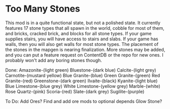# Too Many Stones

This mod is in a quite functional state, but not a polished state. It currently features 17 stone types that all spawn in the world, cobble for most of them, and bricks, cracked brick, and blocks for all stone types. If your game supplies stairs, you will have access to stairs and slabs. If your game has walls, then you will also get walls for most stone types. The placement of the stones in the mapgen is nearing finalization. More stones may be added, and you can put a feature request on ContentDB or the repo for new ones. I probably won't add any boring stones though.

Done:
Amazonite-(light green)
Bluestone-(dark blue)
Calcite-(light grey)
Carnotite-(mustard yellow)
Blue Granite-(blue)
Green Granite-(green)
Red Granite-(red)
Greenstone-(dark green)
Ilvaite-(black)
Kyanite-(light blue)
Blue Limestone-(blue grey)
White Limestone-(yellow grey)
Marble-(white)
Rose Quartz-(pink)
Scoria-(red)
Slate-(dark grey)
Sugilite-(purple)

To Do:
Add Ores?
Find and add ore mods to optional depends
Glow Stone?
